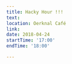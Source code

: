 ```yaml
---
title: Hacky Hour !!!
text:  
location: Oerknal Café
link: 
date: 2018-04-24
startTime: '17:00'
endTime: '18:00'

---
```


